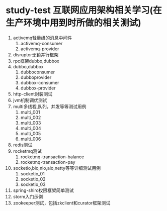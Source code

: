 # study-test 互联网应用架构相关学习(在生产环境中用到时所做的相关测试)

1. activemq轻量级的消息中间件
   1. activemq-consumer
   2. activemq-provider
2. disruptor无锁并行框架
3. rpc框架dubbo,dubbox
4. dubbo,dubbox
   1. dubboconsumer
   2. dubboprovider
   3. dubbox-consumer
   4. dubbox-provider
5. http-client封装测试
6. jvm机制调优测试
7. multi多线程,队列，并发等等测试用例
   1. multi_001
   2. multi_002
   3. multi_003
   4. multi_004
   5. multi_005
   6. multi_006
8. redis测试
9. rocketmq测试
   1. rocketmq-transaction-balance
   2. rocketmq-transaction-pay
1. socketio,bio,nio,aio,netty等等详细测试用例
   1. socketio_01
   2. socketio_02
   3. socketio_03
2. spring-shiro权限框架简单测试
3. storm入门示例
4. zookeeper测试，包括zkclient和curator框架测试